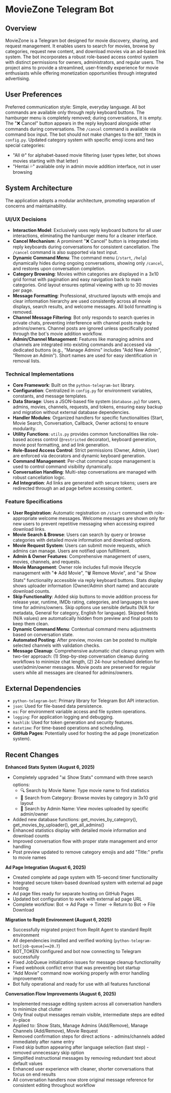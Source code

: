 # MovieZone Telegram Bot

## Overview

MovieZone is a Telegram bot designed for movie discovery, sharing, and request management. It enables users to search for movies, browse by categories, request new content, and download movies via an ad-based link system. The bot incorporates a robust role-based access control system with distinct permissions for owners, administrators, and regular users. The project aims to provide a streamlined, user-friendly experience for movie enthusiasts while offering monetization opportunities through integrated advertising.

## User Preferences

Preferred communication style: Simple, everyday language.
All bot commands are available only through reply keyboard buttons.
The hamburger menu is completely removed; during conversations, it is empty.
The "❌ Cancel" button appears in the reply keyboard alongside other commands during conversations.
The `/cancel` command is available via command box input.
The bot should not make changes to the `BOT_TOKEN` in `config.py`.
Updated category system with specific emoji icons and two special categories:
- "All 🌐" for alphabet-based movie filtering (user types letter, bot shows movies starting with that letter)
- "Hentai 💦" available only in admin movie addition interface, not in user browsing

## System Architecture

The application adopts a modular architecture, promoting separation of concerns and maintainability.

### UI/UX Decisions
- **Interaction Model**: Exclusively uses reply keyboard buttons for all user interactions, eliminating the hamburger menu for a cleaner interface.
- **Cancel Mechanism**: A prominent "❌ Cancel" button is integrated into reply keyboards during conversations for consistent cancellation. The `/cancel` command is also supported via text input.
- **Dynamic Command Menu**: The command menu (`/start`, `/help`) dynamically hides during ongoing conversations, showing only `/cancel`, and restores upon conversation completion.
- **Category Browsing**: Movies within categories are displayed in a 3x10 grid format with pagination and easy navigation back to main categories. Grid layout ensures optimal viewing with up to 30 movies per page.
- **Message Formatting**: Professional, structured layouts with emojis and clear information hierarchy are used consistently across all movie displays, search results, and welcome messages. All bold formatting is removed.
- **Channel Message Filtering**: Bot only responds to search queries in private chats, preventing interference with channel posts made by admins/owners. Channel posts are ignored unless specifically posted through the bot's movie addition workflow.
- **Admin/Channel Management**: Features like managing admins and channels are integrated into existing commands and accessed via dedicated buttons (e.g., "Manage Admins" includes "Add New Admin", "Remove an Admin"). Short names are used for easy identification in removal lists.

### Technical Implementations
- **Core Framework**: Built on the `python-telegram-bot` library.
- **Configuration**: Centralized in `config.py` for environment variables, constants, and message templates.
- **Data Storage**: Uses a JSON-based file system (`database.py`) for users, admins, movies, channels, requests, and tokens, ensuring easy backup and migration without external database dependencies.
- **Handler Modules**: Organized handlers for specific functionalities (Start, Movie Search, Conversation, Callback, Owner actions) to ensure modularity.
- **Utility Functions**: `utils.py` provides common functionalities like role-based access control (`@restricted` decorator), keyboard generation, movie post formatting, and ad link generation.
- **Role-Based Access Control**: Strict permissions (Owner, Admin, User) are enforced via decorators and dynamic keyboard generation.
- **Command Management**: Per-chat command scope management is used to control command visibility dynamically.
- **Conversation Handling**: Multi-step conversations are managed with robust cancellation logic.
- **Ad Integration**: Ad links are generated with secure tokens; users are redirected through an ad page before accessing content.

### Feature Specifications
- **User Registration**: Automatic registration on `/start` command with role-appropriate welcome messages. Welcome messages are shown only for new users to prevent repetitive messaging when accessing expired download links.
- **Movie Search & Browse**: Users can search by query or browse categories with detailed movie information and download options.
- **Movie Request System**: Users can submit movie requests, which admins can manage. Users are notified upon fulfillment.
- **Admin & Owner Features**: Comprehensive management of users, movies, channels, and requests.
- **Movie Management**: Owner role includes full movie lifecycle management with "➕ Add Movie", "🗑️ Remove Movie", and "📊 Show Stats" functionality accessible via reply keyboard buttons. Stats display shows uploader information (Owner/Admin short name) and accurate download counts.
- **Skip Functionality**: Added skip buttons to movie addition process for release year, runtime, IMDb rating, categories, and languages to save time for admins/owners. Skip options use sensible defaults (N/A for metadata, General for category, English for language). Skipped fields (N/A values) are automatically hidden from preview and final posts to keep them clean.
- **Dynamic Command Menu**: Contextual command menu adjustments based on conversation state.
- **Automated Posting**: After preview, movies can be posted to multiple selected channels with validation checks.
- **Message Cleanup**: Comprehensive automatic chat cleanup system with two-tier approach: (1) Step-by-step conversation cleanup during workflows to minimize chat length, (2) 24-hour scheduled deletion for user/admin/owner messages. Movie posts are preserved for regular users while all messages are cleaned for admins/owners.

## External Dependencies

- `python-telegram-bot`: Primary library for Telegram Bot API interaction.
- `json`: Used for file-based data persistence.
- `os`: For environment variable access and file system operations.
- `logging`: For application logging and debugging.
- `hashlib`: Used for token generation and security features.
- `datetime`: For time-based operations and scheduling.
- **GitHub Pages**: Potentially used for hosting the ad page (monetization system).

## Recent Changes

**Enhanced Stats System (August 6, 2025)**
- Completely upgraded "📊 Show Stats" command with three search options:
  - 🔍 Search by Movie Name: Type movie name to find statistics
  - 📂 Search from Category: Browse movies by category in 3x10 grid layout
  - 👤 Search by Admin Name: View movies uploaded by specific admin/owner
- Added new database functions: get_movies_by_category(), get_movies_by_uploader(), get_all_admins()
- Enhanced statistics display with detailed movie information and download counts
- Improved conversation flow with proper state management and error handling
- Post preview updated to remove category emojis and add "Title:" prefix to movie names

**Ad Page Integration (August 6, 2025)**
- Created complete ad page system with 15-second timer functionality
- Integrated secure token-based download system with external ad page hosting
- Ad page files ready for separate hosting on GitHub Pages
- Updated bot configuration to work with external ad page URL
- Complete workflow: Bot → Ad Page → Timer → Return to Bot → File Download

**Migration to Replit Environment (August 6, 2025)**
- Successfully migrated project from Replit Agent to standard Replit environment
- All dependencies installed and verified working (`python-telegram-bot[job-queue]==20.7`)
- BOT_TOKEN configured and bot now connecting to Telegram successfully
- Fixed JobQueue initialization issues for message cleanup functionality
- Fixed webhook conflict error that was preventing bot startup
- "Add Movie" command now working properly with error handling improvements
- Bot fully operational and ready for use with all features functional

**Conversation Flow Improvements (August 6, 2025)**
- Implemented message editing system across all conversation handlers to minimize chat clutter
- Only final output messages remain visible, intermediate steps are edited in-place
- Applied to: Show Stats, Manage Admins (Add/Remove), Manage Channels (Add/Remove), Movie Request
- Removed confirmation steps for direct actions - admins/channels added immediately after name entry
- Fixed skip button appearing after language selection (last step) - removed unnecessary skip option
- Simplified instructional messages by removing redundant text about default values 
- Enhanced user experience with cleaner, shorter conversations that focus on end results
- All conversation handlers now store original message reference for consistent editing throughout workflow